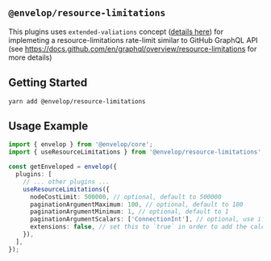 ## `@envelop/resource-limitations`

This plugins uses `extended-valiations` concept ([details here](https://github.com/dotansimha/envelop/tree/main/packages/plugins/extended-validation#envelopextended-validation)) for implemeting a resource-limitations rate-limit similar to GitHub GraphQL API (see https://docs.github.com/en/graphql/overview/resource-limitations for more details)

## Getting Started

```
yarn add @envelop/resource-limitations
```

## Usage Example

```ts
import { envelop } from '@envelop/core';
import { useResourceLimitations } from '@envelop/resource-limitations';

const getEnveloped = envelop({
  plugins: [
    // ... other plugins ...
    useResourceLimitations({
      nodeCostLimit: 500000, // optional, default to 500000
      paginationArgumentMaximum: 100, // optional, default to 100
      paginationArgumentMinimum: 1, // optional, default to 1
      paginationArgumentScalars: ['ConnectionInt'], // optional, use if connections use a different scalar type as the argument instead of `Int`
      extensions: false, // set this to `true` in order to add the calculated const to the response of queries
    }),
  ],
});
```
